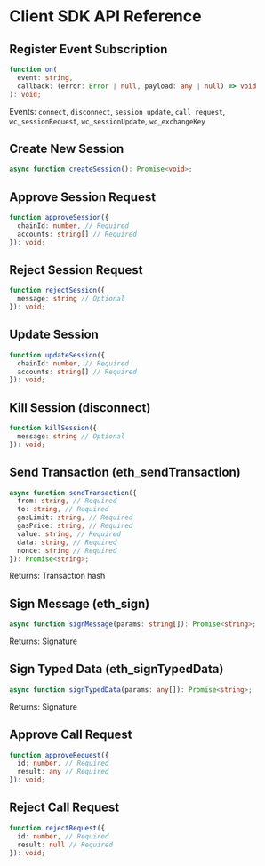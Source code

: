 # Client SDK API Reference

## Register Event Subscription

```typescript
function on(
  event: string,
  callback: (error: Error | null, payload: any | null) => void
): void;
```

Events: `connect`, `disconnect`, `session_update`, `call_request`, `wc_sessionRequest`, `wc_sessionUpdate`, `wc_exchangeKey`

## Create New Session

```typescript
async function createSession(): Promise<void>;
```

## Approve Session Request

```typescript
function approveSession({
  chainId: number, // Required
  accounts: string[] // Required
}): void;
```

## Reject Session Request

```typescript
function rejectSession({
  message: string // Optional
}): void;
```

## Update Session

```typescript
function updateSession({
  chainId: number, // Required
  accounts: string[] // Required
}): void;
```

## Kill Session \(disconnect\)

```typescript
function killSession({
  message: string // Optional
}): void;
```

## Send Transaction \(eth\_sendTransaction\)

```typescript
async function sendTransaction({
  from: string, // Required
  to: string, // Required
  gasLimit: string, // Required
  gasPrice: string, // Required
  value: string, // Required
  data: string, // Required
  nonce: string // Required
}): Promise<string>;
```

Returns: Transaction hash

## Sign Message \(eth\_sign\)

```typescript
async function signMessage(params: string[]): Promise<string>;
```

Returns: Signature

## Sign Typed Data \(eth\_signTypedData\)

```typescript
async function signTypedData(params: any[]): Promise<string>;
```

Returns: Signature

## Approve Call Request

```typescript
function approveRequest({
  id: number, // Required
  result: any // Required
}): void;
```

## Reject Call Request

```typescript
function rejectRequest({
  id: number, // Required
  result: null // Required
}): void;
```

